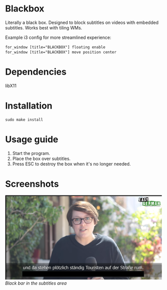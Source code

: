 # Blackbox
Literally a black box. Designed to block subtitles on videos with embedded subtitles. Works best with tiling WMs.

Example i3 config for more streamlined experience:
```
for_window [title="BLACKBOX"] floating enable
for_window [title="BLACKBOX"] move position center
```

# Dependencies
libX11

# Installation
```shell
sudo make install
```

# Usage guide

1. Start the program.
2. Place the box over subtitles.
3. Press ESC to destroy the box when it's no longer needed.


# Screenshots
![](scrot.png)
_Black bar in the subtitles area_

